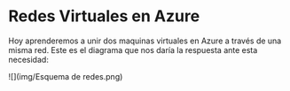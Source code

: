# Redes Virtuales en Azure

Hoy aprenderemos a unir dos maquinas virtuales en Azure a través de una misma red. Este es el diagrama que nos daría la respuesta ante esta necesidad:

![](img/Esquema de redes.png)
